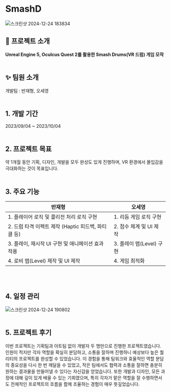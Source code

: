 # SmashD
![스크린샷 2024-12-24 183834](https://github.com/user-attachments/assets/d291b092-d7b8-4d56-93db-2c4b54c87ea2)

## 📖 프로젝트 소개
**Unreal Engine 5, Oculcus Quest 2를 활용한 Smash Drums(VR 드럼) 게임 모작**
<br><br>
## ✨ 팀원 소개
개발팀 : 반재형, 오세영
<br><br>
## 1. 개발 기간
2023/09/04 ~ 2023/10/04
<br><br>
## 2. 프로젝트 목표
약 1개월 동안 기획, 디자인, 개발을 모두 완성도 있게 진행하며, VR 환경에서 몰입감을 극대화하는 것이 목표입니다.
<br><br>
## 3. 주요 기능

| **반재형** | **오세영** |
|-------------|-------------|
| 1. 플레이어 로직 및 콜리전 처리 로직 구현 | 1. 리듬 게임 로직 구현 |
| 2. 드럼 타격 이펙트 제작 (Haptic 피드백, 파티클 등) | 2. 점수 체계 및 UI 제작 |
| 3. 플레이, 재시작 UI 구현 및 애니메이션 효과 적용 | 3. 플레이 맵(Level) 구현 |
| 4. 로비 맵(Level) 제작 및 UI 제작 | 4. 게임 최적화 |
<br><br>
## 4. 일정 관리
![스크린샷 2024-12-24 190802](https://github.com/user-attachments/assets/110cf2fc-7e0c-440d-b9cd-13329a4e093a)
<br><br>
## 5. 프로젝트 후기
<p>
이번 프로젝트는 기획팀과 아트팀 없이 개발자 두 명만으로 진행한 프로젝트였습니다. 인원이 적지만 각자 역할을 확실히 분담하고, 소통을 잘하며 진행하니 예상보다 높은 퀄리티의 프로젝트를 완성할 수 있었습니다. 이 경험을 통해 팀워크와 효율적인 역할 분담의 중요성을 다시 한 번 깨달을 수 있었고, 작은 팀에서도 협력과 소통을 잘하면 충분히 원하는 결과물을 만들어낼 수 있다는 자신감을 얻었습니다. 또한 개발과 디자인, 모든 과정에 대해 깊이 있게 배울 수 있는 기회였으며, 특히 각자가 맡은 역할을 잘 수행하면서도 전체적인 프로젝트의 흐름을 함께 조율하는 경험이 매우 뜻깊었습니다.
</p>
